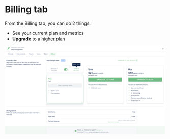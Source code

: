 # Billing tab

From the Billing tab, you can do 2 things:

* See your current plan and metrics
* **Upgrade** to a [higher plan](https://www.forestadmin.com/pricing)

![](<../../.gitbook/assets/image (54).png>)

